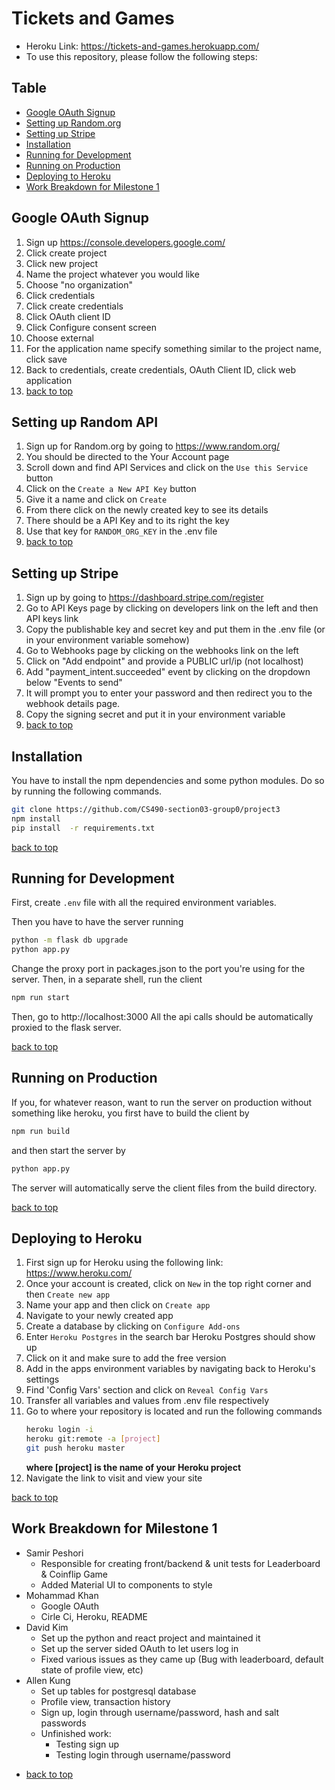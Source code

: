 
# Tickets and Games

* Heroku Link: https://tickets-and-games.herokuapp.com/
* To use this repository, please follow the following steps:

## Table
- [Google OAuth Signup](#google-oauth-signup)
- [Setting up Random.org](#setting-up-random-api)
- [Setting up Stripe](#setting-up-stripe)
- [Installation](#installation)
- [Running for Development](#running-for-development)
- [Running on Production](#running-on-production)
- [Deploying to Heroku](#deploying-to-heroku)
- [Work Breakdown for Milestone 1](#work-breakdown-for-milestone-1)

## Google OAuth Signup

1) Sign up https://console.developers.google.com/
2) Click create project
3) Click new project
4) Name the project whatever you would like
5) Choose "no organization"
6) Click credentials
7) Click create credentials
8) Click OAuth client ID
9) Click Configure consent screen
10) Choose external
11) For the application name specify something similar to the project name, click save
12) Back to credentials, create credentials, OAuth Client ID, click web application 
13) [back to top](#table)

## Setting up Random API

1) Sign up for Random.org by going to https://www.random.org/
2) You should be directed to the Your Account page
3) Scroll down and find API Services and click on the `Use this Service` button
4) Click on the `Create a New API Key` button
5) Give it a name and click on `Create`
6) From there click on the newly created key to see its details
7) There should be a API Key and to its right the key
8) Use that key for `RANDOM_ORG_KEY` in the .env file
9) [back to top](#table)

## Setting up Stripe

1) Sign up by going to https://dashboard.stripe.com/register
2) Go to API Keys page by clicking on developers link on the left and then API keys link
3) Copy the publishable key and secret key and put them in the .env file (or in your environment variable somehow)
4) Go to Webhooks page by clicking on the webhooks link on the left
5) Click on "Add endpoint" and provide a PUBLIC url/ip (not localhost)
6) Add "payment_intent.succeeded" event by clicking on the dropdown below "Events to send"
7) It will prompt you to enter your password and then redirect you to the webhook details page.
8) Copy the signing secret and put it in your environment variable
9) [back to top](#table)

## Installation
You have to install the npm dependencies and some python modules. Do so by running the following commands.

```bash
git clone https://github.com/CS490-section03-group0/project3
npm install
pip install  -r requirements.txt
```
[back to top](#table)

## Running for Development

First, create `.env` file with all the required environment variables.

Then you have to have the server running
```bash
python -m flask db upgrade
python app.py
```

Change the proxy port in packages.json to  the port you're using for the server.
Then,  in a separate shell, run the client
```bash
npm run start
```

Then, go to http://localhost:3000
All the api calls should be automatically proxied to the flask server.

[back to top](#table)

## Running on Production

If you, for whatever reason, want to run the server on production without something like heroku, you first have to build the client by
```bash
npm run build
```

and then start the server by
```bash
python app.py
```

The server will automatically serve the client files from the build directory.

[back to top](#table)

## Deploying to Heroku

1) First sign up for Heroku using the following link: https://www.heroku.com/
2) Once your account is created, click on `New` in the top right corner and then `Create new app`
3) Name your app and then click on `Create app`
4) Navigate to your newly created app
5) Create a database by clicking on `Configure Add-ons`
6) Enter `Heroku Postgres` in the search bar Heroku Postgres should show up
7) Click on it and make sure to add the free version
8) Add in the apps environment variables by navigating back to Heroku's settings
9) Find 'Config Vars' section and click on `Reveal Config Vars`
10) Transfer all variables and values from .env file respectively
11) Go to where your repository is located and run the following commands
	```bash
	heroku login -i
	heroku git:remote -a [project]
	git push heroku master
	```
	**where [project] is the name of your Heroku project**
12) Navigate the link to visit and view your site

[back to top](#table)

## Work Breakdown for Milestone 1

* Samir Peshori 
  * Responsible for creating front/backend & unit tests for Leaderboard & Coinflip Game
  * Added Material UI to components to style
* Mohammad Khan 
  * Google OAuth
  * Cirle Ci, Heroku, README
* David Kim
  * Set up the python and react project and maintained it
  * Set up the server sided OAuth to let users log in
  * Fixed various issues as they came up (Bug with leaderboard, default state of profile view, etc)
* Allen Kung
  * Set up tables for postgresql database
  * Profile view, transaction history
  * Sign up, login through username/password, hash and salt passwords
  * Unfinished work:
    - Testing sign up
    - Testing login through username/password

- [back to top](#table)

